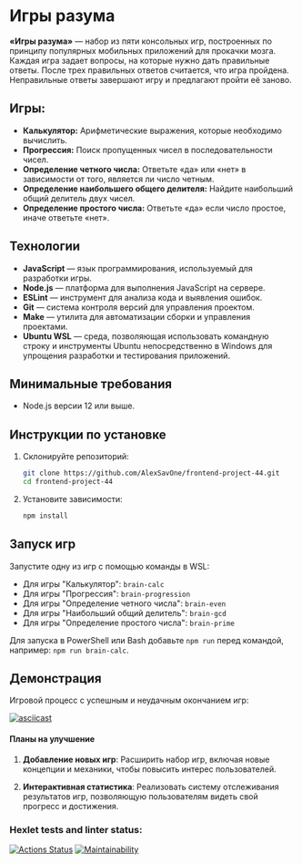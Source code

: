 # Игры разума

**«Игры разума»** — набор из пяти консольных игр, построенных по принципу популярных мобильных приложений для прокачки мозга. Каждая игра задает вопросы, на которые нужно дать правильные ответы. После трех правильных ответов считается, что игра пройдена. Неправильные ответы завершают игру и предлагают пройти её заново.

## Игры:

- **Калькулятор:** Арифметические выражения, которые необходимо вычислить.
- **Прогрессия:** Поиск пропущенных чисел в последовательности чисел.
- **Определение четного числа:** Ответьте «да» или «нет» в зависимости от того, является ли число четным.
- **Определение наибольшего общего делителя:** Найдите наибольший общий делитель двух чисел.
- **Определение простого числа:** Ответьте «да» если число простое, иначе ответьте «нет».

## Технологии

- **JavaScript** — язык программирования, используемый для разработки игры.
- **Node.js** — платформа для выполнения JavaScript на сервере.
- **ESLint** — инструмент для анализа кода и выявления ошибок.
- **Git** — система контроля версий для управления проектом.
- **Make** — утилита для автоматизации сборки и управления проектами.
- **Ubuntu WSL** — среда, позволяющая использовать командную строку и инструменты Ubuntu непосредственно в Windows для упрощения разработки и тестирования приложений.

## Минимальные требования

- Node.js версии 12 или выше.

## Инструкции по установке

1. Склонируйте репозиторий:
   ```bash
   git clone https://github.com/AlexSavOne/frontend-project-44.git
   cd frontend-project-44
   ```
2. Установите зависимости:
   ```bash
   npm install
   ```

## Запуск игр

Запустите одну из игр с помощью команды в WSL:

- Для игры "Калькулятор": `brain-calc`
- Для игры "Прогрессия": `brain-progression`
- Для игры "Определение четного числа": `brain-even`
- Для игры "Наибольший общий делитель": `brain-gcd`
- Для игры "Определение простого числа": `brain-prime`

Для запуска в PowerShell или Bash добавьте `npm run` перед командой, например: `npm run brain-calc`.


## Демонстрация
Игровой процесс с успешным и неудачным окончанием игр:

[![asciicast](https://asciinema.org/a/odHJxU1shxXASCtBBElxgFK1B.svg)](https://asciinema.org/a/odHJxU1shxXASCtBBElxgFK1B)

#### Планы на улучшение

1. **Добавление новых игр**: Расширить набор игр, включая новые концепции и механики, чтобы повысить интерес пользователей.

2. **Интерактивная статистика**: Реализовать систему отслеживания результатов игр, позволяющую пользователям видеть свой прогресс и достижения.

### Hexlet tests and linter status:

[![Actions Status](https://github.com/AlexSavOne/frontend-project-44/actions/workflows/hexlet-check.yml/badge.svg)](https://github.com/AlexSavOne/frontend-project-44/actions)
[![Maintainability](https://api.codeclimate.com/v1/badges/e09ef296937d7c2857a5/maintainability)](https://codeclimate.com/github/AlexSavOne/frontend-project-44/maintainability)
